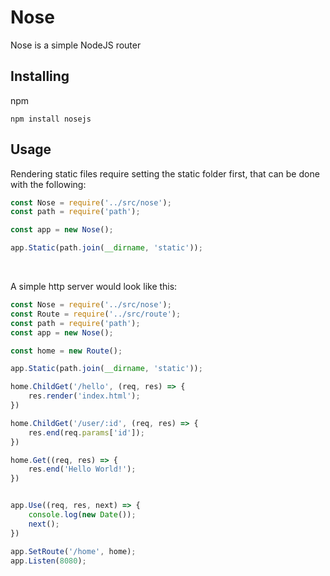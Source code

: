 # Nose
Nose is a simple NodeJS router

## Installing
npm
```
npm install nosejs
```

## Usage
Rendering static files require setting the static folder first, that can be done with the following:
<br>

```js
const Nose = require('../src/nose');
const path = require('path');

const app = new Nose();

app.Static(path.join(__dirname, 'static'));
```
<br>

A simple http server would look like this:
```js
const Nose = require('../src/nose');
const Route = require('../src/route');
const path = require('path');
const app = new Nose();

const home = new Route();

app.Static(path.join(__dirname, 'static'));

home.ChildGet('/hello', (req, res) => {
    res.render('index.html');
})

home.ChildGet('/user/:id', (req, res) => {
    res.end(req.params['id']);
})

home.Get((req, res) => {
    res.end('Hello World!');
})


app.Use((req, res, next) => {
    console.log(new Date());
    next();
})

app.SetRoute('/home', home);
app.Listen(8080);
```